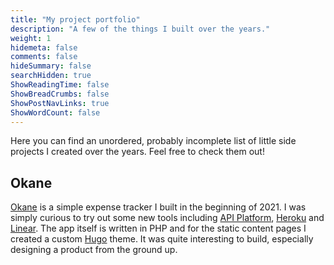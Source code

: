 ```yaml
---
title: "My project portfolio"
description: "A few of the things I built over the years."
weight: 1
hidemeta: false
comments: false
hideSummary: false
searchHidden: true
ShowReadingTime: false
ShowBreadCrumbs: false
ShowPostNavLinks: true
ShowWordCount: false
---
```


Here you can find an unordered, probably incomplete list of little side projects I created over the years.
Feel free to check them out!

## Okane

[Okane](https://okane-lp.deno.dev) is a simple expense tracker I built in the beginning of 2021. I was simply curious to try out some new tools including [API Platform](https://api-platform.com), [Heroku](https://heroku.com) and [Linear](https://linear.app). The app itself is written in PHP and for the static content pages I created a custom [Hugo](gohugo.io) theme. It was quite interesting to build, especially designing a product from the ground up.

